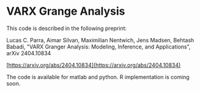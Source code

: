 # VARX Grange Analysis

This code is described in the following preprint: 

Lucas C. Parra, Aimar Silvan, Maximilian Nentwich, Jens Madsen, Behtash Babadi, "VARX Granger Analysis: Modeling, Inference, and Applications", arXiv 2404.10834

[https://arxiv.org/abs/2404.10834](https://arxiv.org/abs/2404.10834)

The code is available for matlab and python. R implementation is coming soon. 

